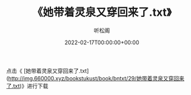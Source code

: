 ﻿---
title:  《她带着灵泉又穿回来了.txt》
date:   2022-02-17T00:00:00+00:00
author: 听松阁
layout: post
permalink: /她带着灵泉又穿回来了/
categories: 小说
tags: [小说]
---

点击《 [她带着灵泉又穿回来了.txt](<a href="http://img.660000.xyz/bookstukust/book/bntxt/29/" target=_blank>http://img.660000.xyz/bookstukust/book/bntxt/29/她带着灵泉又穿回来了.txt)》进行下载